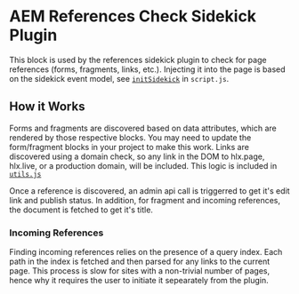 # AEM References Check Sidekick Plugin

This block is used by the references sidekick plugin to check for page references (forms, fragments, links, etc.). Injecting it into the page is based on the sidekick event model, see [`initSidekick`](../../scripts/scripts.js#L192) in `script.js`.

## How it Works

Forms and fragments are discovered based on data attributes, which are rendered by those respective blocks. You may need to update the form/fragment blocks in your project to make this work. Links are discovered using a domain check, so any link in the DOM to hlx.page, hlx.live, or a production domain, will be included. This logic is included in [`utils.js`](../../scripts/utils.js#L37)

Once a reference is discovered, an admin api call is triggerred to get it's edit link and publish status. In addition, for fragment and incoming references, the document is fetched to get it's title.

### Incoming References

Finding incoming references relies on the presence of a query index. Each path in the index is fetched and then parsed for any links to the current page. This process is slow for sites with a non-trivial number of pages, hence why it requires the user to initiate it sepearately from the plugin.